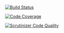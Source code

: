 [![Build Status](https://scrutinizer-ci.com/g/Deployee/persistence/badges/build.png?b=master)](https://scrutinizer-ci.com/g/Deployee/persistence/build-status/master)

[![Code Coverage](https://scrutinizer-ci.com/g/Deployee/persistence/badges/coverage.png?b=master)](https://scrutinizer-ci.com/g/Deployee/persistence/?branch=master)

[![Scrutinizer Code Quality](https://scrutinizer-ci.com/g/Deployee/persistence/badges/quality-score.png?b=master)](https://scrutinizer-ci.com/g/Deployee/persistence/?branch=master)
